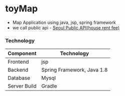 # toyMap

- Map Application using java, jsp, spring framework
- we call public api - [Seoul Public API(house rent fee)](https://data.seoul.go.kr/dataList/datasetView.do?infId=OA-15549&srvType=S&serviceKind=1&currentPageNo=1)

### Technology
Component         | Technology
---               | ---
Frontend          | jsp
Backend           | Spring Framework, Java 1.8
Database          | Mysql
Server Build      | Gradle